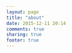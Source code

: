 ```yaml
---
layout: page
title: "about"
date: 2015-12-11 20:14
comments: true
sharing: true
footer: true
---
```

